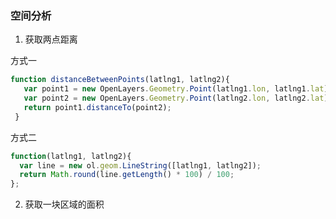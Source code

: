 ### 空间分析

1. 获取两点距离

方式一
 ```javascript
 function distanceBetweenPoints(latlng1, latlng2){
    var point1 = new OpenLayers.Geometry.Point(latlng1.lon, latlng1.lat).transform(Geographic, Mercator);
    var point2 = new OpenLayers.Geometry.Point(latlng2.lon, latlng2.lat).transform(Geographic, Mercator);       
    return point1.distanceTo(point2);
  }
 ```

 方式二
  ```javascript
  function(latlng1, latlng2){
    var line = new ol.geom.LineString([latlng1, latlng2]);
    return Math.round(line.getLength() * 100) / 100;
  };
  ```

2. 获取一块区域的面积
